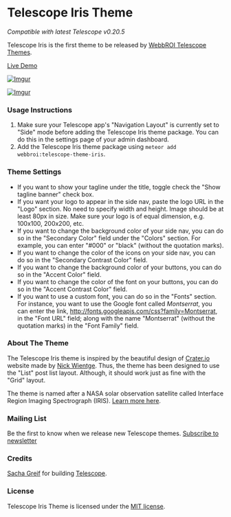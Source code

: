 Telescope Iris Theme
========

*Compatible with latest Telescope v0.20.5*

Telescope Iris is the first theme to be released by [WebbROI Telescope Themes](http://telescope-themes.meteor.com).

[Live Demo](http://telescope-iris.meteor.com)

[![Imgur](http://i.imgur.com/QP3OaRm.png)](http://telescope-iris.meteor.com/)

[![Imgur](http://i.imgur.com/FmutlsO.jpg)](http://telescope-iris.meteor.com/)

### Usage Instructions

1. Make sure your Telescope app's "Navigation Layout" is currently set to "Side" mode before adding the Telescope Iris theme package. You can do this in the settings page of your admin dashboard.
2. Add the Telescope Iris theme package using `meteor add webbroi:telescope-theme-iris`.

### Theme Settings

- If you want to show your tagline under the title, toggle check the "Show tagline banner" check box.
- If you want your logo to appear in the side nav, paste the logo URL in the "Logo" section. No need to specify width and height. Image should be at least 80px in size. Make sure your logo is of equal dimension, e.g. 100x100, 200x200, etc.
- If you want to change the background color of your side nav, you can do so in the "Secondary Color" field under the "Colors" section. For example, you can enter "#000" or "black" (without the quotation marks).
- If you want to change the color of the icons on your side nav, you can do so in the "Secondary Contrast Color" field.
- If you want to change the background color of your buttons, you can do so in the "Accent Color" field.
- If you want to change the color of the font on your buttons, you can do so in the "Accent Contrast Color" field.
- If you want to use a custom font, you can do so in the "Fonts" section. For instance, you want to use the Google font called *Montserrat*, you can enter the link, http://fonts.googleapis.com/css?family=Montserrat, in the "Font URL" field; along with the name "Montserrat" (without the quotation marks) in the "Font Family" field.

### About The Theme

The Telescope Iris theme is inspired by the beautiful design of [Crater.io](https://crater.io/) website made by [Nick Wientge](http://exygen.io/). Thus, the theme has been designed to use the "List" post list layout. Although, it should work just as fine with the "Grid" layout.

The theme is named after a NASA solar observation satellite called Interface Region Imaging Spectrograph (IRIS). [Learn more here](https://en.wikipedia.org/wiki/Interface_Region_Imaging_Spectrograph).

### Mailing List

Be the first to know when we release new Telescope themes. [Subscribe to newsletter](http://telescope-themes.meteor.com/)

### Credits

[Sacha Greif](https://github.com/SachaG) for building [Telescope](https://github.com/TelescopeJS/Telescope).

### License

Telescope Iris Theme is licensed under the [MIT license](http://opensource.org/licenses/MIT).
